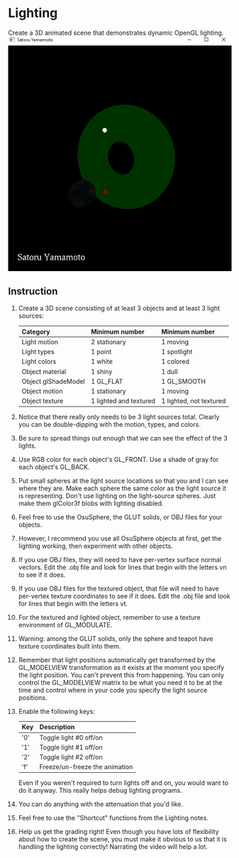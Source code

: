 # Lighting
Create a 3D animated scene that demonstrates dynamic OpenGL lighting.
![](../Gifs/project(4).gif)

## Instruction
1. Create a 3D scene consisting of at least 3 objects and at least 3 light sources:

    | Category | Minimum number | Minimum number |
    | -------- | -------------- | -------------- |
    | Light motion |	2 stationary|	1 moving|
    | Light types |	1 point|	1 spotlight|
    | Light colors |	1 white|	1 colored|
    | Object material |	1 shiny|	1 dull|
    | Object glShadeModel |	1 GL_FLAT|	1 GL_SMOOTH|
    | Object motion | 1 stationary|	1 moving|
    | Object texture |	1 lighted and textured| 1 lighted, not textured|

1. Notice that there really only needs to be 3 light sources total. Clearly you can be double-dipping with the motion, types, and colors.
1. Be sure to spread things out enough that we can see the effect of the 3 lights.
1. Use RGB color for each object's GL_FRONT.
   Use a shade of gray for each object's GL_BACK.
1. Put small spheres at the light source locations so that you and I can see where they are. Make each sphere the same color as the light source it is representing. Don't use lighting on the light-source spheres. Just make them glColor3f blobs with lighting disabled.
1. Feel free to use the OsuSphere, the GLUT solids, or OBJ files for your objects.
1. However, I recommend you use all OsuSphere objects at first, get the lighting working, then experiment with other objects.
1. If you use OBJ files, they will need to have per-vertex surface normal vectors. Edit the .obj file and look for lines that begin with the letters vn to see if it does.
1. If you use OBJ files for the textured object, that file will need to have per-vertex texture coordinates to see if it does. Edit the .obj file and look for lines that begin with the letters vt.
1. For the textured and lighted object, remember to use a texture environment of GL_MODULATE.
1. Warning: among the GLUT solids, only the sphere and teapot have texture coordinates built into them.
1. Remember that light positions automatically get transformed by the GL_MODELVIEW transformation as it exists at the moment you specify the light position. You can't prevent this from happening. You can only control the GL_MODELVIEW matrix to be what you need it to be at the time and control where in your code you specify the light source positions.
1. Enable the following keys:

    | Key | Description |
    | --- | ----------- |
    | '0' |	Toggle light #0 off/on |
    | '1' |	Toggle light #1 off/on |
    | '2' |	Toggle light #2 off/on |
    | 'f' |	Freeze/un-freeze the animation |

    Even if you weren't required to turn lights off and on, you would want to do it anyway. This really helps debug lighting programs.
1. You can do anything with the attenuation that you'd like.
1. Feel free to use the "Shortcut" functions from the Lighting notes.
1. Help us get the grading right! Even though you have lots of flexibility about how to create the scene, you must make it obvious to us that it is handling the lighting correctly! Narrating the video will help a lot.